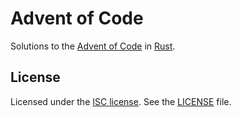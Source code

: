 # Advent of Code

Solutions to the [Advent of Code][aoc] in [Rust][rust].

## License

Licensed under the [ISC license][isc]. See the [LICENSE][license] file.

[aoc]: http://adventofcode.com/
[rust]: https://rust-lang.org
[isc]: https://en.wikipedia.org/wiki/ISC_license
[license]: ./LICENSE
